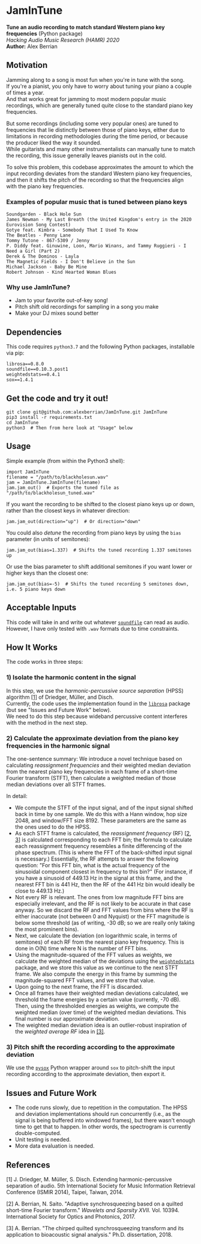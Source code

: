 # JamInTune
<b>Tune an audio recording to match standard Western piano key frequencies</b>  (Python package)  
<i>Hacking Audio Music Research (HAMR) 2020</i>  
<b>Author:</b> Alex Berrian

## Motivation
Jamming along to a song is most fun when you're in tune with the song.  
If you're a pianist, you only have to worry about tuning your piano a couple of times a year.  
And that works great for jamming to most modern popular music recordings, which are generally tuned quite close to the standard piano key frequencies.

But some recordings (including some very popular ones) are tuned to frequencies that lie distinctly between those of piano keys, 
either due to limitations in recording methodologies during the time period, or because the producer liked the way it sounded.  
While guitarists and many other instrumentalists can manually tune to match the recording, this issue generally leaves pianists out in the cold.

To solve this problem, this codebase approximates the amount to which the input recording deviates from the standard Western 
piano key frequencies, and then it shifts the pitch of the recording so that the frequencies align with the piano key frequencies.

### Examples of popular music that is tuned between piano keys
```
Soundgarden - Black Hole Sun
James Newman - My Last Breath (the United Kingdom's entry in the 2020 Eurovision Song Contest)
Gotye feat. Kimbra - Somebody That I Used To Know
The Beatles - Penny Lane
Tommy Tutone - 867-5309 / Jenny
P. Diddy feat. Ginuwine, Loon, Mario Winans, and Tammy Ruggieri - I Need a Girl (Part 2)
Derek & The Dominos - Layla
The Magnetic Fields - I Don't Believe in the Sun
Michael Jackson - Baby Be Mine
Robert Johnson - Kind Hearted Woman Blues
```
### Why use JamInTune?
- Jam to your favorite out-of-key song!
- Pitch shift old recordings for sampling in a song you make
- Make your DJ mixes sound better

## Dependencies
This code requires `python3.7` and the following Python packages, installable via pip:
```
librosa==0.8.0
soundfile==0.10.3.post1
weightedstats==0.4.1
sox==1.4.1
```

## Get the code and try it out!
```
git clone git@github.com:alexberrian/JamInTune.git JamInTune
pip3 install -r requirements.txt
cd JamInTune
python3  # Then from here look at "Usage" below
```

## Usage
Simple example (from within the Python3 shell):
```
import JamInTune
filename = "/path/to/blackholesun.wav"
jam = JamInTune.JamInTune(filename)
jam.jam_out()  # Exports the tuned file as "/path/to/blackholesun_tuned.wav"
```
If you want the recording to be shifted to the closest piano keys up or down, rather than the closest keys in whatever direction:
```
jam.jam_out(direction="up")  # Or direction="down"
```
You could also <i>detune</i> the recording from piano keys by using the `bias` parameter (in units of semitones):
```
jam.jam_out(bias=1.337)  # Shifts the tuned recording 1.337 semitones up
```
Or use the bias parameter to shift additional semitones if you want lower or higher keys than the closest one:
```
jam.jam_out(bias=-5)  # Shifts the tuned recording 5 semitones down, i.e. 5 piano keys down
```

## Acceptable Inputs
This code will take in and write out whatever [`soundfile`](https://pypi.org/project/SoundFile/) can read as audio. 
However, I have only tested with `.wav` formats due to time constraints.

## How It Works
The code works in three steps:

### 1) Isolate the harmonic content in the signal
In this step, we use the <i>harmonic-percussive source separation</i> (HPSS) algorithm [[1]](#1) of Driedger, Müller, and Disch.  
Currently, the code uses the implementation found in the [`librosa`](http://librosa.org) package (but see "Issues and Future Work" below).  
We need to do this step because wideband percussive content interferes with the method in the next step.  

### 2) Calculate the approximate deviation from the piano key frequencies in the harmonic signal
The one-sentence summary: We introduce a novel technique based on calculating <i>reassignment frequencies</i> and 
their weighted median deviation from the nearest piano key frequencies in each frame of a short-time Fourier transform (STFT), then 
calculate a weighted median of those median deviations over all STFT frames.

In detail:

- We compute the STFT of the input signal, and of the input signal shifted back in time by one sample. 
We do this with a Hann window, hop size 2048, and window/FFT size 8192. These parameters are the same as the ones used to do the HPSS.
- As each STFT frame is calculated, the <i>reassignment frequency</i> (RF) [[2](#2), [3](#3)] is calculated corresponding to each FFT bin; 
the formula to calculate each reassignment frequency resembles a finite differencing of the phase spectrum. 
(This is where the FFT of the back-shifted input signal is necessary.) 
Essentially, the RF attempts to answer the following question: "For this FFT bin, what is the actual frequency of the sinusoidal 
component closest in frequency to this bin?" (For instance, if you have a sinusoid of 449.13 Hz in the signal at this frame, 
and the nearest FFT bin is 441 Hz, then the RF of the 441 Hz bin would ideally be close to 449.13 Hz.)
- Not every RF is relevant. The ones from low magnitude FFT bins are especially irrelevant, 
and the RF is not likely to be accurate in that case anyway. 
So we discard the RF and FFT values from bins where the RF is either inaccurate 
(not between 0 and Nyquist) or the FFT magnitude is below some threshold (as of writing, -30 dB; so we are really only taking the most prominent bins).
- Next, we calculate the deviation (on logarithmic scale, in terms of semitones) of each RF from the nearest piano key frequency. This is done in O(N) time where N is the number of FFT bins.
- Using the magnitude-squared of the FFT values as weights, we calculate the weighted median of the deviations using 
the [`weightedstats`](https://pypi.org/project/weightedstats/) package, and we store this value as we continue to the next STFT frame. 
We also compute the energy in this frame by summing the magnitude-squared FFT values, and we store that value.
- Upon going to the next frame, the FFT is discarded.
- Once all frames have their weighted median deviations calculated, we threshold the frame energies by a certain value (currently, -70 dB). 
Then, using the thresholded energies as weights, we compute the weighted median (over time) of the weighted median deviations. 
This final number is our approximate deviation.
- The weighted median deviation idea is an outlier-robust inspiration of the <i>weighted average RF</i> idea in [[3]](#3).

### 3) Pitch shift the recording according to the approximate deviation
We use the [`pysox`](https://pypi.org/project/sox/) Python wrapper around `sox` to pitch-shift the input recording according 
to the approximate deviation, then export it.

## Issues and Future Work
- The code runs slowly, due to repetition in the computation. 
The HPSS and deviation implementations should run concurrently (i.e., as the signal is being buffered into windowed frames), 
but there wasn't enough time to get that to happen. In other words, the spectrogram is currently double-computed.
- Unit testing is needed.
- More data evaluation is needed.

## References
<a id="1">[1]</a> 
J. Driedger, M. Müller, S. Disch. 
Extending harmonic-percussive separation of audio. 
5th International Society for Music Information Retrieval Conference (ISMIR 2014), Taipei, Taiwan, 2014.

<a id="2">[2]</a>
A. Berrian, N. Saito. 
"Adaptive synchrosqueezing based on a quilted short-time Fourier transform." 
<i>Wavelets and Sparsity XVII.</i> Vol. 10394. International Society for Optics and Photonics, 2017.

<a id="3">[3]</a> 
A. Berrian. 
"The chirped quilted synchrosqueezing transform and its application to bioacoustic signal analysis." 
Ph.D. dissertation, 2018.
